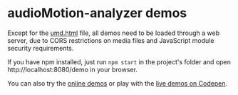 # audioMotion-analyzer demos

Except for the [umd.html](umd.html) file, all demos need to be loaded through a web server, due to CORS restrictions on media files and JavaScript module security requirements.

If you have npm installed, just run `npm start` in the project's folder and open http://localhost:8080/demo in your browser.

You can also try the [online demos](https://audiomotion.dev/demo) or play with the [live demos on Codepen](https://codepen.io/collection/ABbbKr).
